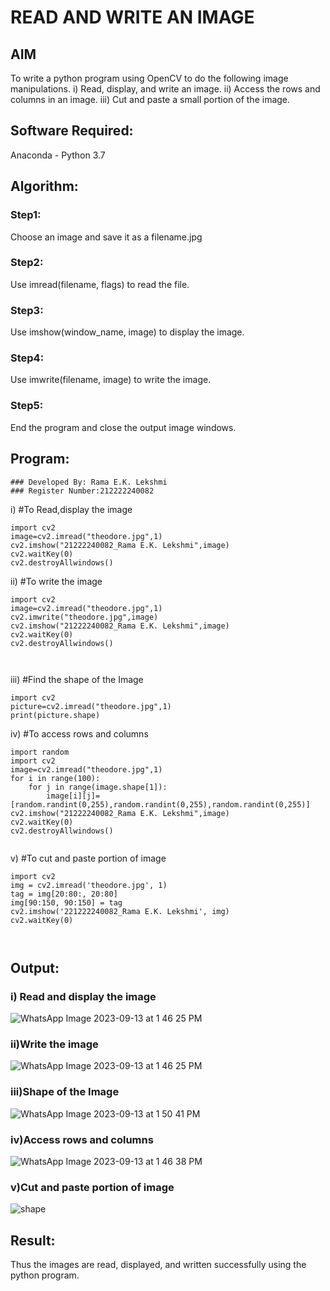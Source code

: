 # READ AND WRITE AN IMAGE
## AIM
To write a python program using OpenCV to do the following image manipulations.
i) Read, display, and write an image.
ii) Access the rows and columns in an image.
iii) Cut and paste a small portion of the image.

## Software Required:
Anaconda - Python 3.7
## Algorithm:
### Step1:
Choose an image and save it as a filename.jpg
### Step2:
Use imread(filename, flags) to read the file.
### Step3:
Use imshow(window_name, image) to display the image.
### Step4:
Use imwrite(filename, image) to write the image.
### Step5:
End the program and close the output image windows.
## Program:
```
### Developed By: Rama E.K. Lekshmi
### Register Number:212222240082
``` 
i) #To Read,display the image
```
import cv2
image=cv2.imread("theodore.jpg",1)
cv2.imshow("21222240082_Rama E.K. Lekshmi",image)
cv2.waitKey(0)
cv2.destroyAllwindows()
  ```
ii) #To write the image
```
import cv2
image=cv2.imread("theodore.jpg",1)
cv2.imwrite("theodore.jpg",image)
cv2.imshow("21222240082_Rama E.K. Lekshmi",image)
cv2.waitKey(0)
cv2.destroyAllwindows()



```
iii) #Find the shape of the Image
```
import cv2
picture=cv2.imread("theodore.jpg",1)
print(picture.shape)
```


iv) #To access rows and columns

```
import random
import cv2
image=cv2.imread("theodore.jpg",1)
for i in range(100):
    for j in range(image.shape[1]):
        image[i][j]=[random.randint(0,255),random.randint(0,255),random.randint(0,255)]
cv2.imshow("21222240082_Rama E.K. Lekshmi",image)
cv2.waitKey(0)
cv2.destroyAllwindows()


```
v) #To cut and paste portion of image
```
import cv2
img = cv2.imread('theodore.jpg', 1)
tag = img[20:80:, 20:80]
img[90:150, 90:150] = tag
cv2.imshow('221222240082_Rama E.K. Lekshmi', img)
cv2.waitKey(0)



```

## Output:

### i) Read and display the image


 ![WhatsApp Image 2023-09-13 at 1 46 25 PM](https://github.com/Rama-Lekshmi/READ-AND-WRITE-IMAGE/assets/118541549/c40a5ca3-597b-48e6-8be2-72fd76284789)


### ii)Write the image


![WhatsApp Image 2023-09-13 at 1 46 25 PM](https://github.com/Rama-Lekshmi/READ-AND-WRITE-IMAGE/assets/118541549/9dc5d0a4-e118-4a31-8ff7-6ca53fa66df2)


### iii)Shape of the Image


![WhatsApp Image 2023-09-13 at 1 50 41 PM](https://github.com/Rama-Lekshmi/READ-AND-WRITE-IMAGE/assets/118541549/d1f4cde3-3b02-4157-a7f4-b93d160392e5)


### iv)Access rows and columns

![WhatsApp Image 2023-09-13 at 1 46 38 PM](https://github.com/Rama-Lekshmi/READ-AND-WRITE-IMAGE/assets/118541549/93d2c916-e554-4d07-83a7-fecfd51bf60d)



### v)Cut and paste portion of image

![shape](https://github.com/Rama-Lekshmi/READ-AND-WRITE-IMAGE/assets/118541549/933f9ee9-03ff-43a0-a1dd-31200f812648)


## Result:
Thus the images are read, displayed, and written successfully using the python program.

